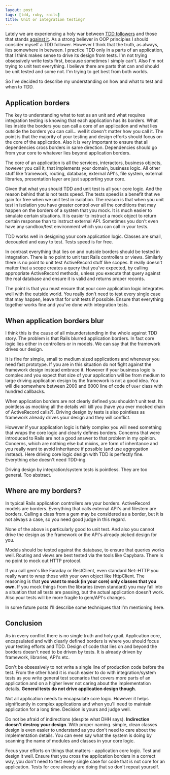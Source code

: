 ```yaml
---
layout: post
tags: [tdd, ruby, rails]
title: Unit or integration testing?
---
```

Lately we are experiencing a holy war between [TDD followers][1] and those
that stands [against it][2]. As a strong believer in OOP principles I should
consider myself a TDD follower. However I think that the truth, as always,
lies somewhere in between. I practice TDD only in a parts of an application, that
I think makes sense to drive its design from tests. I'm not trying obsessively
write tests first, because sometimes I simply can't. Also I'm not trying to
unit test everything. I believe there are parts that can and should be unit
tested and some not. I'm trying to get best from both worlds.

So I've decided to describe my understanding on how and what to test and when to TDD.

## Application borders

The key to understanding what to test as an unit and what requires integration
testing is knowing that each application has its borders. What lies inside the
borders you can call a core of an application and what lies outside the borders you
can call... well it doesn't matter how you call it. The point is that the majority
of your testing and design efforts should focus on the core of the application.
Also it is very important to ensure that all dependencies cross borders in same
direction. Dependencies should go from your core to whatever lies beyond application
borders.

The core of an application is all the services, interactors, business objects,
however you call it, that implements your domain, business logic. All other stuff
like framework, routing, database, external API's, file system, external libraries, presentation
layer are just supporting your core.

Given that what you should TDD and unit test is all your core logic. And the reason
behind that is not tests speed. The tests speed is a benefit that
we gain for free when we unit test in isolation. The reason is that when you
unit test in isolation you have greater control over all the conditions that
may happen on the borders of a system that you mock. It is much easier to simulate certain
situations. It is easier to instruct a mock object to return certain response
than to instruct external API. Sometimes you don't even have
any sandbox/test environment which you can call in your tests.

TDD works well in designing your core application logic. Classes are small,
decoupled and easy to test. Tests speed is for free.

In contrast everything that lies on and outside borders should be tested in integration.
There is no point to unit test Rails controllers or views. Similarly there is
no point to unit test ActiveRecord stuff like scopes. It really doesn't matter that
a scope creates a query that you've expected, by calling appropriate ActiveRecord methods,
unless you execute that query against the real database and ensure it is valid
and returns proper records.

The point is that you must ensure that your core application logic integrates
well with the outside world. You really don't need to test every single
case that may happen, leave that for unit tests if possible. Ensure that
everything together works fine and you've done with integration tests.

## When application borders blur

I think this is the cause of all misunderstanding in the whole against TDD story.
The problem is that Rails blurred application borders. In fact core logic lies
either in controllers or in models. We can say that the framework drives our
design.

It is fine for simple, small to medium sized applications and whenever you need
fast prototype. If you are in this situation do not fight against the framework
design instead embrace it. However if your business logic is complex and you
expect that size of your application will be from medium to large driving
application design by the framework is not a good idea. You will die somewhere
between 2000 and 6000 line of code of `User` class with hundred callbacks.

When application borders are not clearly defined you shouldn't unit test. Its
pointless as mocking all the details will kill you (have you ever mocked chain of
ActiveRecord calls?). Driving design by tests
is also pointless as framework already drives your design and they will conflict.

However if your application logic is fairly complex you will need something that
wraps the core logic and clearly defines borders. Concerns that were introduced
to Rails are not a good answer to that problem in my opinion. Concerns, which
are nothing else but mixins, are form of inheritance and you really want to
avoid inheritance if possible (and use aggregation instead). Here driving core
logic design with TDD is perfectly fine. Everything else doesn't need TDD-ing.

Driving design by integration/system tests is pointless. They are too general.
Too abstract.

## Where are my borders?

In typical Rails application controllers are your borders. ActiveRecord models are
borders. Everything that calls external API's and filestem are borders. Calling
a class from a gem may be considered as a border, but it is not always a case, so
you need good judge in this regard.

None of the above is particularly good to unit test. And also you cannot drive
the design as the framework or the API's already picked design for you.

Models should be tested against the database, to ensure that queries works well.
Routing and views are best tested via the tools like Capybara. There is no point to
mock out HTTP protocol.

If you call gem's like Faraday or RestClient, even standard Net::HTTP you really want to
wrap those with your own object like HttpClient. The reasoning is that **you want
to mock (in your core) only classes that you own**. If you mock things from the
libraries (even standard) you may fall into a situation that all tests are passing,
but the actual application doesn't work. Also your tests will be more fragile
to gem/API's changes.

In some future posts I'll describe some techniques that I'm mentioning here.

## Conclusion

As in every conflict there is no single truth and holy grail. Application core,
encapsulated and with clearly defined borders is where you should focus your
testing efforts and TDD. Design of code that lies on and beyond the borders doesn't need
to be driven by tests. It is already driven by framework, libraries, API's etc.

Don't be obsessively to not write a single line of production code before
the test. From the other hand it is much easier to do with integration/system tests as
you write general test scenarios that covers more parts of an application and on
a higher lever not caring about the implementation details.
**General tests do not drive application design though**.

Not all application needs to encapsulate core logic. However it helps significantly
in complex applications and when you'll need to maintain application for a long time.
Decision is yours and judge well.

Do not be afraid of indirections (despite what DHH says). **Indirection doesn't destroy
your design**. With proper naming. simple, clean classes design is even easier to
understand as you don't need to care about the implementation details. You can even
say what the system is doing by scanning the name of modules and classes in your
core logic.

Focus your efforts on things that matters - application core logic. Test and design
it well. Ensure that you cross the application borders in a correct way, you
don't need to test every single case for code that is not core for an application.
Tests for core already are doing that so don't repeat yourself.

[1]: http://rubylove.io/2014/04/25/why-i-can-tdd-and-why-dhh-cant/
[2]: http://david.heinemeierhansson.com/2014/test-induced-design-damage.html
